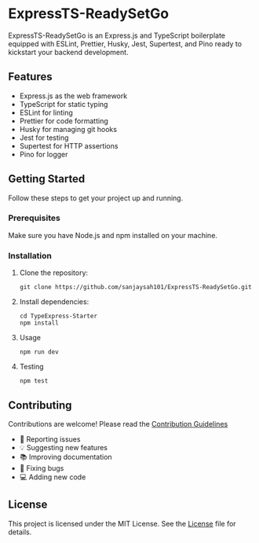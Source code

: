 # ExpressTS-ReadySetGo

ExpressTS-ReadySetGo is an Express.js and TypeScript boilerplate equipped with ESLint, Prettier, Husky, Jest, Supertest, and Pino ready to kickstart your backend development.

## Features

- Express.js as the web framework
- TypeScript for static typing
- ESLint for linting
- Prettier for code formatting
- Husky for managing git hooks
- Jest for testing
- Supertest for HTTP assertions
- Pino for logger

## Getting Started

Follow these steps to get your project up and running.

### Prerequisites

Make sure you have Node.js and npm installed on your machine.

### Installation

1. Clone the repository:

   ```
   git clone https://github.com/sanjaysah101/ExpressTS-ReadySetGo.git
   ```

2. Install dependencies:

   ```
   cd TypeExpress-Starter
   npm install
   ```

3. Usage

   ```
   npm run dev
   ```

4. Testing
   ```
   npm test
   ```

## Contributing

Contributions are welcome! Please read the [Contribution Guidelines](/CONTRIBUTING.md)

- 🐞 Reporting issues
- 💡 Suggesting new features
- 📚 Improving documentation
- 🐛 Fixing bugs
- 💻 Adding new code

## License

This project is licensed under the MIT License. See the [License](/LICENSE.md) file for details.
